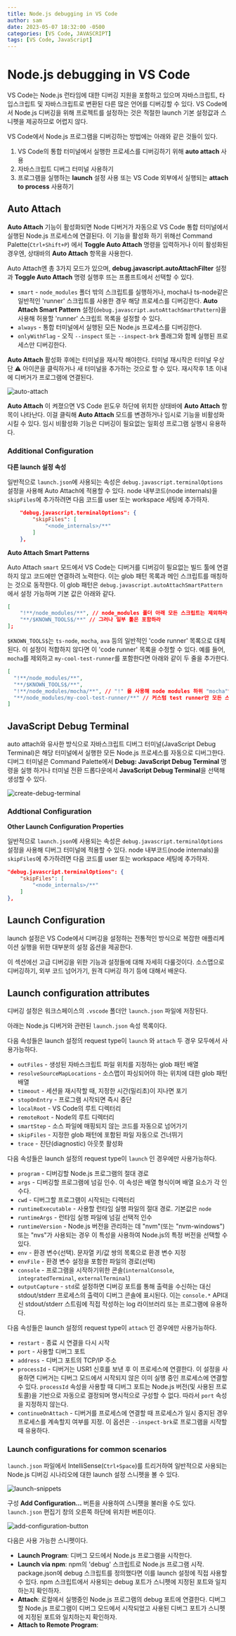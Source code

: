 ```yaml
---
title: Node.js debugging in VS Code
author: sam
date: 2023-05-07 18:32:00 -0500
categories: [VS Code, JAVASCRIPT]
tags: [VS Code, JavaScript]
---
```


# Node.js debugging in VS Code

VS Code는 Node.js 런타임에 대한 디버깅 지원을 포함하고 있으며 자바스크립트, 타입스크립트 및 자바스크립트로 변환된 다른 많은 언어를 디버깅할 수 있다. VS Code에서 Node.js 디버깅을 위해 프로젝트를 설정하는 것은 적절한 launch 기본 설정값과 스니펫을 제공하므로 어렵지 않다.

VS Code에서 Node.js 프로그램을 디버깅하는 방법에는 아래와 같은 것들이 있다.

1. VS Code의 통합 터미널에서 실행한 프로세스를 디버깅하기 위해 **auto attach** 사용
2. 자바스크립트 디버그 터미널 사용하기
3. 프로그램을 실행하는 **launch** 설정 사용 또는 VS Code 외부에서 실행되는 **attach to process** 사용하기

## Auto Attach

**Auto Attach** 기능이 활성화되면 Node 디버거가 자동으로 VS Code 통합 터미널에서 실행된 Node.js 프로세스에 연결된다. 이 기능을 활성화 하기 위해선 Command Palette(`Ctrl+Shift+P`) 에서 **Toggle Auto Attach** 명령을 입력하거나 이미 활성화된 경우엔, 상태바의 **Auto Attach** 항목을 사용한다.

Auto Attach엔 총 3가지 모드가 있으며, **debug.javascript.autoAttachFilter** 설정과 **Toggle Auto Attach** 명령 실행후 뜨는 프롬프트에서 선택할 수 있다.

- `smart` - `node_modules` 폴더 밖의 스크립트를 실행하거나, mocha나 ts-node같은 일반적인 'runner' 스크립트를 사용한 경우 해당 프로세스를 디버깅한다. **Auto Attach Smart Pattern** 설정(`debug.javascript.autoAttachSmartPattern`)을 사용해 허용할 'runner' 스크립트 목록을 설정할 수 있다.
- `always` - 통합 터미널에서 실행된 모든 Node.js 프로세스를 디버깅한다.
- `onlyWithFlag` - 오직 `--inspect` 또는 `--inspect-brk` 플래그와 함께 실행된 프로세스만 디버깅한다.

**Auto Attach** 활성화 후에는 터미널을 재시작 해야한다. 터미널 재시작은 터미널 우상단 ⚠ 아이콘을 클릭하거나 새 터미널을 추가하는 것으로 할 수 있다. 재시작후 1초 이내에 디버거가 프로그램에 연결된다.

![auto-attach](/assets/img/nodejs/auto-attach.gif)

**Auto Attach** 이 켜졌으면 VS Code 윈도우 하단에 위치한 상태바에 **Auto Attach** 항목이 나타난다. 이걸 클릭해 **Auto Attach** 모드를 변경하거나 임시로 기능을 비활성화 시킬 수 있다. 임시 비활성화 기능은 디버깅이 필요없는 일회성 프로그램 실행시 유용하다.

### Additional Configuration

**다른 launch 설정 속성**

일반적으로 `launch.json`에 사용되는 속성은 `debug.javascript.terminalOptions` 설정을 사용해 Auto Attach에 적용할 수 있다. node 내부코드(node internals)을 `skipFiles`에 추가하려면 다음 코드를 user 또는 workspace 세팅에 추가하자.

```json
    "debug.javascript.terminalOptions": {
        "skipFiles": [
            "<node_internals>/**"
        ]
    },
```

**Auto Attach Smart Patterns**

Auto Attach `smart` 모드에서 VS Code는 디버거를 디버깅이 필요없는 빌드 툴에 연결하지 않고 코드에만 연결하려 노력한다. 이는 glob 패턴 목록과 메인 스크립트를 매칭하는 것으로 동작한다. 이 glob 패턴은 `debug.javascript.autoAttachSmartPattern` 에서 설정 가능하며 기본 값은 아래와 같다.

```json
[
    "!**/node_modules/**", // node_modules 폴더 아래 모든 스크립트는 제외하라
    "**/$KNOWN_TOOLS$/**" // 그러나 일부 툴은 포함하라
];
```

`$KNOWN_TOOLS$`는 `ts-node`, `mocha`, `ava` 등의 일반적인 'code runner' 목록으로 대체된다. 이 설정이 적합하지 않다면 이 'code runner' 목록을 수정할 수 있다. 예를 들어, `mocha`를 제외하고 `my-cool-test-runner`를 포함한다면 아래와 같이 두 줄을 추가한다.

```json
[
  "!**/node_modules/**",
  "**/$KNOWN_TOOLS$/**",
  "!**/node_modules/mocha/**", // "!" 을 사용해 node modules 하위 "mocha"안 모든 스크립트를 제외
  "**/node_modules/my-cool-test-runner/**" // 커스텀 test runner안 모든 스크립트를 포함
]
```

## JavaScript Debug Terminal

auto attach와 유사한 방식으로 자바스크립트 디버그 터미널(JavaScript Debug Terminal)은 해당 터미널에서 실행한 모든 Node.js 프로세스를 자동으로 디버그한다. 디버그 터미널은 Command Palette에서 **Debug: JavaScript Debug Terminal** 명령을 실행 하거나 터미널 전환 드롭다운에서 **JavaScript Debug Terminal**을 선택해 생성할 수 있다.

![create-debug-terminal](/assets/img/nodejs/create-debug-terminal.png)

### Addtional Configuration

**Other Launch Configuration Properties**

일반적으로 `launch.json`에 사용되는 속성은 `debug.javascript.terminalOptions` 설정을 사용해 디버그 터미널에 적용할 수 있다. node 내부코드(node internals)을 `skipFiles`에 추가하려면 다음 코드를 user 또는 workspace 세팅에 추가하자.

```json
"debug.javascript.terminalOptions": {
    "skipFiles": [
        "<node_internals>/**"
    ]
},
```

## Launch Configuration

launch 설정은 VS Code에서 디버깅을 설정하는 전통적인 방식으로 복잡한 애플리케이션 실행을 위한 대부분의 설정 옵션을 제공한다.

이 섹션에선 고급 디버깅을 위한 기능과 설정들에 대해 자세히 다룰것이다. 소스맵으로 디버깅하기, 외부 코드 넘어가기, 원격 디버깅 하기 등에 대해서 배운다.

## Launch configuration attributes

디버깅 설정은 워크스페이스의 `.vscode` 폴더안 `launch.json` 파일에 저장된다.

아래는 Node.js 디버거와 관련된 `launch.json` 속성 목록이다.

다음 속성들은 launch 설정의 request type이 `launch` 와 `attach` 두 경우 모두에서 사용가능하다.

- `outFiles` - 생성된 자바스크립트 파일 위치를 지정하는 glob 패턴 배열
- `resolveSourceMapLocations` - 소스맵이 파싱되어야 하는 위치에 대한 glob 패턴 배열
- `timeout` - 세션을 재시작할 때, 지정한 시간(밀리초)이 지나면 포기
- `stopOnEntry` - 프로그램 시작되면 즉시 중단
- `localRoot` - VS Code의 루트 디렉터리
- `remoteRoot` - Node의 루트 디렉터리
- `smartStep` - 소스 파일에 매핑되지 않는 코드를 자동으로 넘어가기
- `skipFiles` - 지정한 glob 패턴에 포함된 파일 자동으로 건너뛰기
- `trace` - 진단(diagnostic) 아웃풋 활성화

다음 속성들은 launch 설정의 request type이 `launch` 인 경우에만 사용가능하다.

- `program` - 디버깅할 Node.js 프로그램의 절대 경로
- `args` - 디버깅할 프로그램에 넘길 인수. 이 속성은 배열 형식이며 배열 요소가 각 인수다.
- `cwd` - 디버그할 프로그램이 시작되는 디렉터리
- `runtimeExecutable` - 사용할 런타임 실행 파일의 절대 경로. 기본값은 `node`
- `runtimeArgs` - 런타임 실행 파일에 넘길 선택적 인수
- `runtimeVersion` - Node.js 버전을 관리하는 데 "nvm"(또는 "nvm-windows") 또는 "nvs"가 사용되는 경우 이 특성을 사용하여 Node.js의 특정 버전을 선택할 수 있다.
- `env` - 환경 변수(선택). 문자열 키/값 쌍의 목록으로 환경 변수 지정
- `envFile` - 환경 변수 설정을 포함한 파일의 경로(선택)
- `console` - 프로그램을 시작하기위한 콘솔(`internalConsole`, `integratedTerminal`, `externalTerminal`)
- `outputCapture` - `std`로 설정하면 디버깅 포트를 통해 출력을 수신하는 대신 stdout/stderr 프로세스의 출력이 디버그 콘솔에 표시된다. 이는 `console.*` API대신 stdout/stderr 스트림에 직접 작성하는 log 라이브러리 또는 프로그램에 유용하다.

다음 속성들은 launch 설정의 request type이 `attach` 인 경우에만 사용가능하다.

- `restart` - 종료 시 연결을 다시 시작
- `port` - 사용할 디버그 포트
- `address` - 디버그 포트의 TCP/IP 주소
- `processId` - 디버거는 USR1 신호를 보낸 후 이 프로세스에 연결한다. 이 설정을 사용하면 디버거는 디버그 모드에서 시작되지 않은 이미 실행 중인 프로세스에 연결할 수 있다. `processId` 속성을 사용할 때 디버그 포트는 Node.js 버전(및 사용된 프로토콜)을 기반으로 자동으로 결정되며 명시적으로 구성할 수 없다. 따라서 `port` 속성을 지정하지 않는다.
- `continueOnAttach` - 디버거를 프로세스에 연결할 때 프로세스가 일시 중지된 경우 프로세스를 계속할지 여부를 지정. 이 옵션은 `--inspect-brk`로 프로그램을 시작할 때 유용하다.

### Launch configurations for common scenarios

`launch.json` 파일에서 IntelliSense(`Ctrl+Space`)를 트리거하여 일반적으로 사용되는 Node.js 디버깅 시나리오에 대한 launch 설정 스니펫을 볼 수 있다.

![launch-snippets](/assets/img/nodejs/launch-snippets.png)

구성 **Add Configuration...** 버튼을 사용하여 스니펫을 불러올 수도 있다. `launch.json` 편집기 창의 오른쪽 하단에 위치한 버튼이다.

![add-configuration-button](/assets/img/nodejs/add-configuration-button.png)

다음은 사용 가능한 스니펫이다.

- **Launch Program**: 디버그 모드에서 Node.js 프로그램을 시작한다.
- **Launch via npm**: npm의 'debug' 스크립트로 Node.js 프로그램 시작. package.json에 debug 스크립트를 정의했다면 이를 launch 설정에 직접 사용할 수 있다. npm 스크립트에서 사용되는 debug 포트가 스니펫에 지정된 포트와 일치하는지 확인하자.
- **Attach**: 로컬에서 실행중인 Node.js 프로그램의 debug 포트에 연결한다. 디버그할 Node.js 프로그램이 디버그 모드에서 시작되었고 사용된 디버그 포트가 스니펫에 지정된 포트와 일치하는지 확인하자.
- **Attach to Remote Program**:
